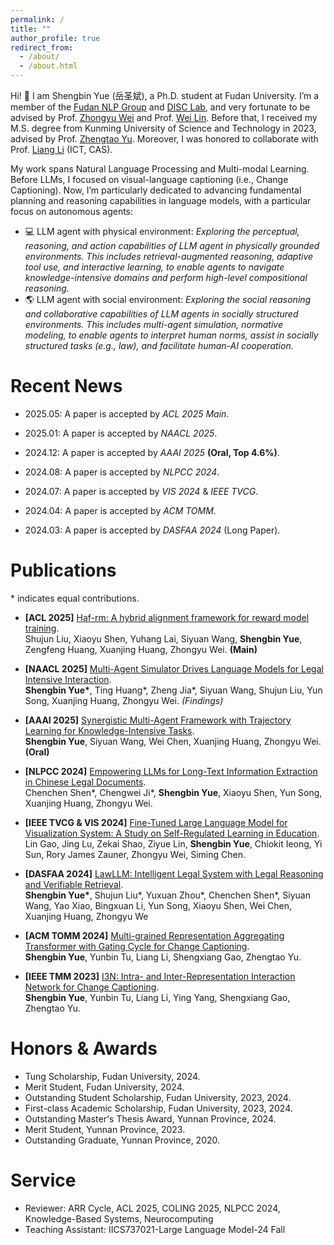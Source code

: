 ```yaml
---
permalink: /
title: ""
author_profile: true
redirect_from: 
  - /about/
  - /about.html
---
```


Hi! 👀 I am Shengbin Yue (岳圣斌), a Ph.D. student at Fudan University. I’m a member of the [Fudan NLP Group](https://nlp.fudan.edu.cn/nlpen/main.htm) and [DISC Lab](http://www.fudan-disc.com/), and very fortunate to be advised by Prof. [Zhongyu Wei](http://www.fudan-disc.com/people/zywei) and Prof. [Wei Lin](https://iics.fudan.edu.cn/41/d7/c33358a410071/page.htm). Before that, I received my M.S. degree from Kunming University of Science and Technology in 2023, advised by Prof. [Zhengtao Yu](https://xzy.kmust.edu.cn/info/1159/1311.htm). Moreover, I was honored to collaborate with Prof. [Liang Li](https://vipl.ict.ac.cn/people/lliang/) (ICT, CAS). 

My work spans Natural Language Processing and Multi-modal Learning. Before LLMs, I focused on visual-language captioning (i.e., Change Captioning). Now, I’m particularly dedicated to advancing fundamental planning and reasoning capabilities in language models, with a particular focus on autonomous agents:
* 💻 LLM agent with physical environment: *Exploring the perceptual, reasoning, and action capabilities of LLM agent in physically grounded environments. This includes retrieval-augmented reasoning, adaptive tool use, and interactive learning, to enable agents to navigate knowledge-intensive domains and perform high-level compositional reasoning.*
* 🌎 LLM agent with social environment: *Exploring the social reasoning and collaborative capabilities of LLM agents in socially structured environments. This includes multi-agent simulation, normative modeling, to enable agents to interpret human norms, assist in socially structured tasks (e.g., law), and facilitate human-AI cooperation.*


Recent News
======
* 2025.05: A paper is accepted by *ACL 2025 Main*.
  
* 2025.01: A paper is accepted by *NAACL 2025*.

* 2024.12: A paper is accepted by *AAAI 2025* **(Oral, Top 4.6%)**.

* 2024.08: A paper is accepted by *NLPCC 2024*.

* 2024.07: A paper is accepted by *VIS 2024* & *IEEE TVCG*.

* 2024.04: A paper is accepted by *ACM TOMM*.

* 2024.03: A paper is accepted by *DASFAA 2024* (Long Paper).



Publications
======
\* indicates equal contributions.
* **[ACL 2025]** [Haf-rm: A hybrid alignment framework for reward model training](https://arxiv.org/abs/2407.04185).  
  Shujun Liu, Xiaoyu Shen, Yuhang Lai, Siyuan Wang, **Shengbin Yue**, Zengfeng Huang, Xuanjing Huang, Zhongyu Wei. 
   **(Main)**
  
* **[NAACL 2025]** [Multi-Agent Simulator Drives Language Models for Legal Intensive Interaction](https://aclanthology.org/2025.findings-naacl.365.pdf).  
  **Shengbin Yue\***, Ting Huang\*, Zheng Jia\*, Siyuan Wang, Shujun Liu, Yun Song, Xuanjing Huang, Zhongyu Wei. 
  *(Findings)*
  
* **[AAAI 2025]** [Synergistic Multi-Agent Framework with Trajectory Learning for Knowledge-Intensive Tasks](https://ojs.aaai.org/index.php/AAAI/article/view/34772).  
  **Shengbin Yue**, Siyuan Wang, Wei Chen, Xuanjing Huang, Zhongyu Wei. 
  **(Oral)**  

* **[NLPCC 2024]** [Empowering LLMs for Long-Text Information Extraction in Chinese Legal Documents](https://link.springer.com/chapter/10.1007/978-981-97-9431-7_35).  
  Chenchen Shen\*, Chengwei Ji\*, **Shengbin Yue**, Xiaoyu Shen, Yun Song, Xuanjing Huang, Zhongyu Wei.   
  
* **[IEEE TVCG & VIS 2024]** [Fine-Tuned Large Language Model for Visualization System: A Study on Self-Regulated Learning in Education](https://ieeexplore.ieee.org/abstract/document/10670435).   
  Lin Gao, Jing Lu, Zekai Shao, Ziyue Lin, **Shengbin Yue**, Chiokit Ieong, Yi Sun, Rory James Zauner, Zhongyu Wei, Siming Chen.   

* **[DASFAA 2024]** [LawLLM: Intelligent Legal System with Legal Reasoning and Verifiable Retrieval](https://link.springer.com/chapter/10.1007/978-981-97-5569-1_19).  
  **Shengbin Yue\***, Shujun Liu\*, Yuxuan Zhou\*, Chenchen Shen\*, Siyuan Wang, Yao Xiao, Bingxuan Li, Yun Song, Xiaoyu Shen, Wei Chen, Xuanjing Huang, Zhongyu We
  
* **[ACM TOMM 2024]** [Multi-grained Representation Aggregating Transformer with Gating Cycle for Change Captioning](https://dl.acm.org/doi/abs/10.1145/3660346).  
  **Shengbin Yue**, Yunbin Tu, Liang Li, Shengxiang Gao, Zhengtao Yu.  

* **[IEEE TMM 2023]** [I3N: Intra- and Inter-Representation Interaction Network for Change Captioning](https://ieeexplore.ieee.org/abstract/document/10050818).  
  **Shengbin Yue**, Yunbin Tu, Liang Li, Ying Yang, Shengxiang Gao, Zhengtao Yu.  

Honors & Awards
======
* Tung Scholarship, Fudan University, 2024.
* Merit Student, Fudan University, 2024.
* Outstanding Student Scholarship, Fudan University, 2023, 2024.
* First-class Academic Scholarship, Fudan University, 2023, 2024.
* Outstanding Master's Thesis Award, Yunnan Province, 2024.  
* Merit Student, Yunnan Province, 2023.
* Outstanding Graduate, Yunnan Province, 2020.
  
Service
======
* Reviewer: ARR Cycle, ACL 2025, COLING 2025, NLPCC 2024, Knowledge-Based Systems, Neurocomputing
* Teaching Assistant: IICS737021-Large Language Model-24 Fall

